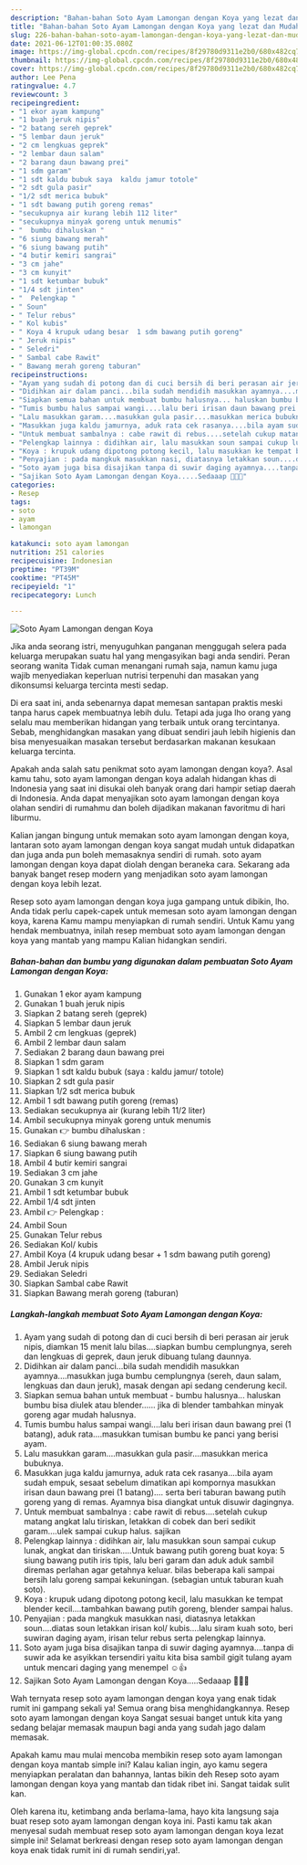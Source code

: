 ```yaml
---
description: "Bahan-bahan Soto Ayam Lamongan dengan Koya yang lezat dan Mudah Dibuat"
title: "Bahan-bahan Soto Ayam Lamongan dengan Koya yang lezat dan Mudah Dibuat"
slug: 226-bahan-bahan-soto-ayam-lamongan-dengan-koya-yang-lezat-dan-mudah-dibuat
date: 2021-06-12T01:00:35.080Z
image: https://img-global.cpcdn.com/recipes/8f29780d9311e2b0/680x482cq70/soto-ayam-lamongan-dengan-koya-foto-resep-utama.jpg
thumbnail: https://img-global.cpcdn.com/recipes/8f29780d9311e2b0/680x482cq70/soto-ayam-lamongan-dengan-koya-foto-resep-utama.jpg
cover: https://img-global.cpcdn.com/recipes/8f29780d9311e2b0/680x482cq70/soto-ayam-lamongan-dengan-koya-foto-resep-utama.jpg
author: Lee Pena
ratingvalue: 4.7
reviewcount: 3
recipeingredient:
- "1 ekor ayam kampung"
- "1 buah jeruk nipis"
- "2 batang sereh geprek"
- "5 lembar daun jeruk"
- "2 cm lengkuas geprek"
- "2 lembar daun salam"
- "2 barang daun bawang prei"
- "1 sdm garam"
- "1 sdt kaldu bubuk saya  kaldu jamur totole"
- "2 sdt gula pasir"
- "1/2 sdt merica bubuk"
- "1 sdt bawang putih goreng remas"
- "secukupnya air kurang lebih 112 liter"
- "secukupnya minyak goreng untuk menumis"
- "  bumbu dihaluskan "
- "6 siung bawang merah"
- "6 siung bawang putih"
- "4 butir kemiri sangrai"
- "3 cm jahe"
- "3 cm kunyit"
- "1 sdt ketumbar bubuk"
- "1/4 sdt jinten"
- "  Pelengkap "
- " Soun"
- " Telur rebus"
- " Kol kubis"
- " Koya 4 krupuk udang besar  1 sdm bawang putih goreng"
- " Jeruk nipis"
- " Seledri"
- " Sambal cabe Rawit"
- " Bawang merah goreng taburan"
recipeinstructions:
- "Ayam yang sudah di potong dan di cuci bersih di beri perasan air jeruk nipis, diamkan 15 menit lalu bilas....siapkan bumbu cemplungnya, sereh dan lengkuas di geprek, daun jeruk dibuang tulang daunnya."
- "Didihkan air dalam panci...bila sudah mendidih masukkan ayamnya....masukkan juga bumbu cemplungnya (sereh, daun salam, lengkuas dan daun jeruk), masak dengan api sedang cenderung kecil."
- "Siapkan semua bahan untuk membuat bumbu halusnya... haluskan bumbu bisa diulek atau blender...... jika di blender tambahkan minyak goreng agar mudah halusnya."
- "Tumis bumbu halus sampai wangi....lalu beri irisan daun bawang prei (1 batang), aduk rata....masukkan tumisan bumbu ke panci yang berisi ayam."
- "Lalu masukkan garam....masukkan gula pasir....masukkan merica bubuknya."
- "Masukkan juga kaldu jamurnya, aduk rata cek rasanya....bila ayam sudah empuk, sesaat sebelum dimatikan api kompornya masukkan irisan daun bawang prei (1 batang).... serta beri taburan bawang putih goreng yang di remas. Ayamnya bisa diangkat untuk disuwir dagingnya."
- "Untuk membuat sambalnya : cabe rawit di rebus....setelah cukup matang angkat lalu tiriskan, letakkan di cobek dan beri sedikit garam....ulek sampai cukup halus. sajikan"
- "Pelengkap lainnya : didihkan air, lalu masukkan soun sampai cukup lunak, angkat dan tiriskan.....Untuk bawang putih goreng buat koya: 5 siung bawang putih iris tipis, lalu beri garam dan aduk aduk sambil diremas perlahan agar getahnya keluar. bilas beberapa kali sampai bersih lalu goreng sampai kekuningan. (sebagian untuk taburan kuah soto)."
- "Koya : krupuk udang dipotong potong kecil, lalu masukkan ke tempat blender kecil....tambahkan bawang putih goreng, blender sampai halus."
- "Penyajian : pada mangkuk masukkan nasi, diatasnya letakkan soun....diatas soun letakkan irisan kol/ kubis....lalu siram kuah soto, beri suwiran daging ayam, irisan telur rebus serta pelengkap lainnya."
- "Soto ayam juga bisa disajikan tanpa di suwir daging ayamnya....tanpa di suwir ada ke asyikkan tersendiri yaitu kita bisa sambil gigit tulang ayam untuk mencari daging yang menempel ☺👍"
- "Sajikan Soto Ayam Lamongan dengan Koya.....Sedaaap 👍🏻😊"
categories:
- Resep
tags:
- soto
- ayam
- lamongan

katakunci: soto ayam lamongan 
nutrition: 251 calories
recipecuisine: Indonesian
preptime: "PT39M"
cooktime: "PT45M"
recipeyield: "1"
recipecategory: Lunch

---
```



![Soto Ayam Lamongan dengan Koya](https://img-global.cpcdn.com/recipes/8f29780d9311e2b0/680x482cq70/soto-ayam-lamongan-dengan-koya-foto-resep-utama.jpg)

Jika anda seorang istri, menyuguhkan panganan menggugah selera pada keluarga merupakan suatu hal yang mengasyikan bagi anda sendiri. Peran seorang  wanita Tidak cuman menangani rumah saja, namun kamu juga wajib menyediakan keperluan nutrisi terpenuhi dan masakan yang dikonsumsi keluarga tercinta mesti sedap.

Di era  saat ini, anda sebenarnya dapat memesan santapan praktis meski tanpa harus capek membuatnya lebih dulu. Tetapi ada juga lho orang yang selalu mau memberikan hidangan yang terbaik untuk orang tercintanya. Sebab, menghidangkan masakan yang dibuat sendiri jauh lebih higienis dan bisa menyesuaikan masakan tersebut berdasarkan makanan kesukaan keluarga tercinta. 



Apakah anda salah satu penikmat soto ayam lamongan dengan koya?. Asal kamu tahu, soto ayam lamongan dengan koya adalah hidangan khas di Indonesia yang saat ini disukai oleh banyak orang dari hampir setiap daerah di Indonesia. Anda dapat menyajikan soto ayam lamongan dengan koya olahan sendiri di rumahmu dan boleh dijadikan makanan favoritmu di hari liburmu.

Kalian jangan bingung untuk memakan soto ayam lamongan dengan koya, lantaran soto ayam lamongan dengan koya sangat mudah untuk didapatkan dan juga anda pun boleh memasaknya sendiri di rumah. soto ayam lamongan dengan koya dapat diolah dengan beraneka cara. Sekarang ada banyak banget resep modern yang menjadikan soto ayam lamongan dengan koya lebih lezat.

Resep soto ayam lamongan dengan koya juga gampang untuk dibikin, lho. Anda tidak perlu capek-capek untuk memesan soto ayam lamongan dengan koya, karena Kamu mampu menyiapkan di rumah sendiri. Untuk Kamu yang hendak membuatnya, inilah resep membuat soto ayam lamongan dengan koya yang mantab yang mampu Kalian hidangkan sendiri.

<!--inarticleads1-->

##### Bahan-bahan dan bumbu yang digunakan dalam pembuatan Soto Ayam Lamongan dengan Koya:

1. Gunakan 1 ekor ayam kampung
1. Gunakan 1 buah jeruk nipis
1. Siapkan 2 batang sereh (geprek)
1. Siapkan 5 lembar daun jeruk
1. Ambil 2 cm lengkuas (geprek)
1. Ambil 2 lembar daun salam
1. Sediakan 2 barang daun bawang prei
1. Siapkan 1 sdm garam
1. Siapkan 1 sdt kaldu bubuk (saya : kaldu jamur/ totole)
1. Siapkan 2 sdt gula pasir
1. Siapkan 1/2 sdt merica bubuk
1. Ambil 1 sdt bawang putih goreng (remas)
1. Sediakan secukupnya air (kurang lebih 11/2 liter)
1. Ambil secukupnya minyak goreng untuk menumis
1. Gunakan  👉 bumbu dihaluskan :
1. Sediakan 6 siung bawang merah
1. Siapkan 6 siung bawang putih
1. Ambil 4 butir kemiri sangrai
1. Sediakan 3 cm jahe
1. Gunakan 3 cm kunyit
1. Ambil 1 sdt ketumbar bubuk
1. Ambil 1/4 sdt jinten
1. Ambil  👉 Pelengkap :
1. Ambil  Soun
1. Gunakan  Telur rebus
1. Sediakan  Kol/ kubis
1. Ambil  Koya (4 krupuk udang besar + 1 sdm bawang putih goreng)
1. Ambil  Jeruk nipis
1. Sediakan  Seledri
1. Siapkan  Sambal cabe Rawit
1. Siapkan  Bawang merah goreng (taburan)




<!--inarticleads2-->

##### Langkah-langkah membuat Soto Ayam Lamongan dengan Koya:

1. Ayam yang sudah di potong dan di cuci bersih di beri perasan air jeruk nipis, diamkan 15 menit lalu bilas....siapkan bumbu cemplungnya, sereh dan lengkuas di geprek, daun jeruk dibuang tulang daunnya.
1. Didihkan air dalam panci...bila sudah mendidih masukkan ayamnya....masukkan juga bumbu cemplungnya (sereh, daun salam, lengkuas dan daun jeruk), masak dengan api sedang cenderung kecil.
1. Siapkan semua bahan untuk membuat - bumbu halusnya... haluskan bumbu bisa diulek atau blender...... jika di blender tambahkan minyak goreng agar mudah halusnya.
1. Tumis bumbu halus sampai wangi....lalu beri irisan daun bawang prei (1 batang), aduk rata....masukkan tumisan bumbu ke panci yang berisi ayam.
1. Lalu masukkan garam....masukkan gula pasir....masukkan merica bubuknya.
1. Masukkan juga kaldu jamurnya, aduk rata cek rasanya....bila ayam sudah empuk, sesaat sebelum dimatikan api kompornya masukkan irisan daun bawang prei (1 batang).... serta beri taburan bawang putih goreng yang di remas. Ayamnya bisa diangkat untuk disuwir dagingnya.
1. Untuk membuat sambalnya : cabe rawit di rebus....setelah cukup matang angkat lalu tiriskan, letakkan di cobek dan beri sedikit garam....ulek sampai cukup halus. sajikan
1. Pelengkap lainnya : didihkan air, lalu masukkan soun sampai cukup lunak, angkat dan tiriskan.....Untuk bawang putih goreng buat koya: 5 siung bawang putih iris tipis, lalu beri garam dan aduk aduk sambil diremas perlahan agar getahnya keluar. bilas beberapa kali sampai bersih lalu goreng sampai kekuningan. (sebagian untuk taburan kuah soto).
1. Koya : krupuk udang dipotong potong kecil, lalu masukkan ke tempat blender kecil....tambahkan bawang putih goreng, blender sampai halus.
1. Penyajian : pada mangkuk masukkan nasi, diatasnya letakkan soun....diatas soun letakkan irisan kol/ kubis....lalu siram kuah soto, beri suwiran daging ayam, irisan telur rebus serta pelengkap lainnya.
1. Soto ayam juga bisa disajikan tanpa di suwir daging ayamnya....tanpa di suwir ada ke asyikkan tersendiri yaitu kita bisa sambil gigit tulang ayam untuk mencari daging yang menempel ☺👍
1. Sajikan Soto Ayam Lamongan dengan Koya.....Sedaaap 👍🏻😊




Wah ternyata resep soto ayam lamongan dengan koya yang enak tidak rumit ini gampang sekali ya! Semua orang bisa menghidangkannya. Resep soto ayam lamongan dengan koya Sangat sesuai banget untuk kita yang sedang belajar memasak maupun bagi anda yang sudah jago dalam memasak.

Apakah kamu mau mulai mencoba membikin resep soto ayam lamongan dengan koya mantab simple ini? Kalau kalian ingin, ayo kamu segera menyiapkan peralatan dan bahannya, lantas bikin deh Resep soto ayam lamongan dengan koya yang mantab dan tidak ribet ini. Sangat taidak sulit kan. 

Oleh karena itu, ketimbang anda berlama-lama, hayo kita langsung saja buat resep soto ayam lamongan dengan koya ini. Pasti kamu tak akan menyesal sudah membuat resep soto ayam lamongan dengan koya lezat simple ini! Selamat berkreasi dengan resep soto ayam lamongan dengan koya enak tidak rumit ini di rumah sendiri,ya!.

